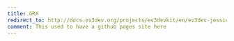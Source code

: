 ```yaml
---
title: GRX
redirect_to: http://docs.ev3dev.org/projects/ev3devkit/en/ev3dev-jessie/
comment: This used to have a github pages site here
---
```

